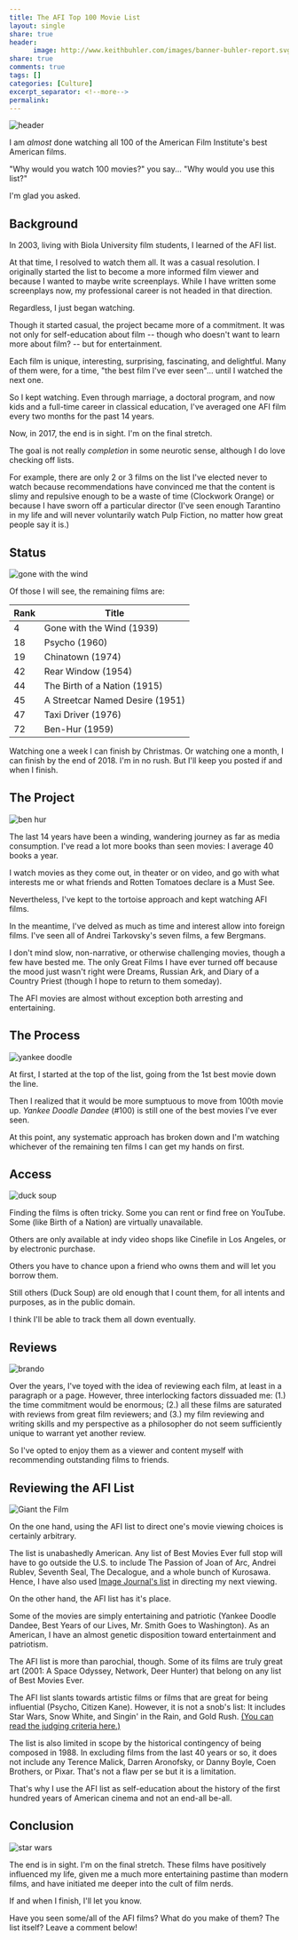 ```yaml
---
title: The AFI Top 100 Movie List
layout: single
share: true
header:
      image: http://www.keithbuhler.com/images/banner-buhler-report.svg
share: true
comments: true
tags: []
categories: [Culture]
excerpt_separator: <!--more-->
permalink: 
---
```



![header](http://centerforcreativemedia.com/wp-content/uploads/2016/02/the-godfather-1.jpg)

I am *almost* done watching all 100 of the American Film Institute's best American films. 

"Why would you watch 100 movies?" you say...  "Why would you use this list?"

I'm glad you asked. 

## Background

In 2003, living with Biola University film students, I learned of the AFI list.  

At that time, I resolved to watch them all. It was a casual resolution.  I originally started the list to become a more informed film viewer and because I wanted to maybe write screenplays. While I have written some screenplays now, my professional career is not headed in that direction.  

Regardless, I just began watching.

Though it started casual, the project became more of a commitment. It was not only for self-education about film  -- though who doesn't want to learn more about film? -- but for entertainment. 

Each film is unique, interesting, surprising, fascinating, and delightful. Many of them were, for a time, "the best film I've ever seen"... until I watched the next one. 

So I kept watching. Even through marriage, a doctoral program, and now kids and a full-time career in classical education, I've averaged one AFI film every two months for the past 14 years. 

Now, in 2017, the end is in sight. I'm on the final stretch. 

<!--more-->

The goal is not really *completion* in some neurotic sense, although I do love checking off lists. 

For example, there are only 2 or 3 films on the list I've elected never to watch because recommendations have convinced me that the content is slimy and repulsive enough to be a waste of time (Clockwork Orange) or because I have sworn off a particular director (I've seen enough Tarantino in my life and will never voluntarily watch Pulp Fiction, no matter how great people say it is.)


## Status

![gone with the wind](https://ewedit.files.wordpress.com/2017/08/mcdgowi_ec087_h.jpg?w=2000)

Of those I will see, the remaining films are: 

| Rank |    Title |
|------|----------|
|4    |Gone with the Wind (1939)|
|18   |Psycho (1960)|
|19   |Chinatown (1974)|
|42   |Rear Window (1954)|
|44   |The Birth of a Nation (1915)|
|45   |A Streetcar Named Desire (1951)|
|47   |Taxi Driver (1976)|
|72   |Ben-Hur (1959)|


Watching one a week I can finish by Christmas. Or watching one a month, I can finish by the end of 2018. I'm in no rush. But I'll keep you posted if and when I finish. 


## The Project

![ben hur](https://pmcdeadline2.files.wordpress.com/2016/08/ben_hur_1.jpg)

The last 14 years have been a winding, wandering journey as far as media consumption. I've read a lot more books than seen movies: I average 40 books a year.

I watch movies as they come out, in theater or on video, and go with what interests me or what friends and Rotten Tomatoes declare is a Must See. 

Nevertheless, I've kept to the tortoise approach and kept watching AFI films. 

In the meantime, I've delved as much as time and interest allow into foreign films. I've seen all of Andrei Tarkovsky's seven films, a few Bergmans. 

I don't mind slow, non-narrative, or otherwise challenging movies, though a few have bested me. The only Great Films I have ever turned off because the mood just wasn't right were Dreams, Russian Ark, and Diary of a Country Priest (though I hope to return to them someday). 

The AFI movies are almost without exception both arresting and entertaining. 



## The Process

![yankee doodle](http://dvdtalk.com/dvdsavant/images/4624c.jpg)

At first, I started at the top of the list, going from the 1st best movie down the line. 

Then I realized that it would be more sumptuous to move from 100th movie up. *Yankee Doodle Dandee* (#100) is still one of the best movies I've ever seen.

At this point, any systematic approach has broken down and I'm watching whichever of the remaining ten films I can get my hands on first. 


## Access

![duck soup](https://images-na.ssl-images-amazon.com/images/I/51AGN6HMVXL.jpg)

Finding the films is often tricky. Some you can rent or find free on YouTube. Some (like Birth of a Nation) are virtually unavailable. 

Others are only available at indy video shops like Cinefile in Los Angeles, or by electronic purchase. 

Others you have to chance upon a friend who owns them and will let you borrow them. 

Still others (Duck Soup) are old enough that I count them, for all intents and purposes, as in the public domain. 

I think I'll be able to track them all down eventually. 

## Reviews

![brando](http://itsjustawesome.com/wp-content/uploads/2017/04/apocalypsenow.jpg)


Over the years, I've toyed with the idea of reviewing each film, at least in a paragraph or a page. However, three interlocking factors dissuaded me: (1.) the time commitment would be enormous; (2.) all these films are saturated with reviews from great film reviewers; and (3.) my film reviewing and writing skills and my perspective as a philosopher do not seem sufficiently unique to warrant yet another review. 

So I've opted to enjoy them as a viewer and content myself with recommending outstanding films to friends. 

## Reviewing the AFI List

![Giant the Film](http://www.filmreference.com/images/sjff_01_img0196.jpg)

On the one hand, using the AFI list to direct one's movie viewing choices is certainly arbitrary. 

The list is unabashedly American. Any list of Best Movies Ever full stop will have to go outside the U.S. to include The Passion of Joan of Arc, Andrei Rublev, Seventh Seal, The Decalogue, and a whole bunch of Kurosawa. Hence, I have also used [Image Journal's list](https://www.imagejournal.org/top-100-films/) in directing my next viewing. 

On the other hand, the AFI list has it's place. 

Some of the movies are simply entertaining and patriotic (Yankee Doodle Dandee, Best Years of our Lives, Mr. Smith Goes to Washington). As an American, I have an almost genetic disposition toward entertainment and patriotism. 

The AFI list is more than parochial, though. Some of its films are truly great art (2001: A Space Odyssey, Network, Deer Hunter) that belong on any list of Best Movies Ever. 

The AFI list slants towards artistic films or films that are great for being influential (Psycho, Citizen Kane). However, it is not a snob's list: It includes Star Wars, Snow White, and Singin' in the Rain, and Gold Rush. [(You can read the judging criteria here.)](http://www.filmsite.org/afi100films.html)

The list is also limited in scope by the historical contingency of being composed in 1988.  In excluding films from the last 40 years or so, it does not include any Terence Malick, Darren Aronofsky, or Danny Boyle, Coen Brothers, or Pixar. That's not a flaw per se but it is a limitation. 

That's why I use the AFI list as self-education about the history of the first hundred years of American cinema and not an end-all be-all. 

## Conclusion

![star wars](https://lumiere-a.akamaihd.net/v1/images/Star-Wars-New-Hope-IV-Poster_c217085b.jpeg?region=46%2C333%2C580%2C290&width=480)

The end is in sight. I'm on the final stretch. These films have positively influenced my life, given me a much more entertaining pastime than modern films, and have initiated me deeper into the cult of film nerds. 

If and when I finish, I'll let you know. 

Have you seen some/all of the AFI films? What do you make of them? The list itself? Leave a comment below!